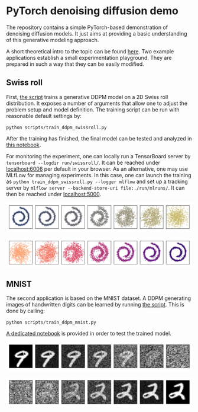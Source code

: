 # PyTorch denoising diffusion demo

The repository contains a simple PyTorch-based demonstration of denoising diffusion models.
It just aims at providing a basic understanding of this generative modeling approach.

A short theoretical intro to the topic can be found [here](notebooks/intro.ipynb).
Two example applications establish a small experimentation playground.
They are prepared in such a way that they can be easily modified.

## Swiss roll

First, [the script](scripts/train_ddpm_swissroll.py) trains a generative DDPM model on a 2D Swiss roll distribution.
It exposes a number of arguments that allow one to adjust the problem setup and model definition.
The training script can be run with reasonable default settings by:
```
python scripts/train_ddpm_swissroll.py
```
After the training has finished, the final model can be tested and analyzed in [this notebook](notebooks/swissroll.ipynb).

For monitoring the experiment, one can locally run a TensorBoard server by `tensorboard --logdir run/swissroll/`.
It can be reached under [localhost:6006](http://localhost:6006) per default in your browser.
As an alternative, one may use MLfLow for managing experiments.
In this case, one can launch the training as `python train_ddpm_swissroll.py --logger mlflow`
and set up a tracking server by `mlflow server --backend-store-uri file:./run/mlruns/`.
It can then be reached under [localhost:5000](http://localhost:5000).

<p>
  <img src="assets/swissroll_forward.jpg" alt="Forward process diffusing data into noise" title="Forward diffusion process" width="700">
</p>

<p>
  <img src="assets/swissroll_reverse.jpg" alt="Reverse process generating data from noise" title="Trained reverse process" width="700">
</p>

## MNIST

The second application is based on the MNIST dataset.
A DDPM generating images of handwritten digits can be learned by running [the script](scripts/train_ddpm_mnist.py).
This is done by calling:
```
python scripts/train_ddpm_mnist.py
```
[A dedicated notebook](notebooks/mnist.ipynb) is provided in order to test the trained model.

<p>
  <img src="assets/mnist_forward.svg" alt="Forward process diffusing data into noise" title="Forward diffusion process" width="700">
</p>

<p>
  <img src="assets/mnist_reverse.svg" alt="Reverse process generating data from noise" title="Trained reverse process" width="700">
</p>

